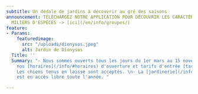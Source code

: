 ```yaml
---
subtitle: Un dédale de jardins à découvrir au gré des saisons
announcement: TÉLÉCHARGEZ NOTRE APPLICATION POUR DÉCOUVRIR LES CARACTÉRISTQIUES DE
  MILIERS D'ESPÈCES -> [ici](/en/info/groupes/)
feature:
- Params:
    featuredimage:
      src: "/uploads/dionysos.jpeg"
      alt: Jardin de Dionysos
  Title: ''
  Summary: "- Nous sommes ouverts tous les jours du 1er mars au 15 novembre.\n- Voir
    nos [horaires](/info/#horaires) d'ouverture et tarifs d'entrée [tarifs](/info/#tarifs).\n-
    Les chiens tenus en laisse sont acceptés. \n- La [jardinerie](/info/#jardinerie)
    est en accès libre toute l'année. "

---
```

